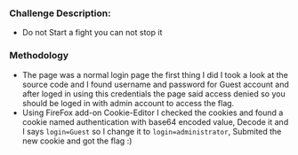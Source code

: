 ### Challenge Description:
- Do not Start a fight you can not stop it

### Methodology
 - The page was a normal login page the first thing I did I took a look at the source code and I found username and password for Guest account and after loged in using this credentials the page said access denied so you should be loged in with admin account to access the flag.
 - Using FireFox add-on Cookie-Editor I checked the cookies and found a cookie named authentication with base64 encoded value, Decode it and I says `login=Guest` so I change it to `login=administrator`, Submited the new cookie and got the flag :)